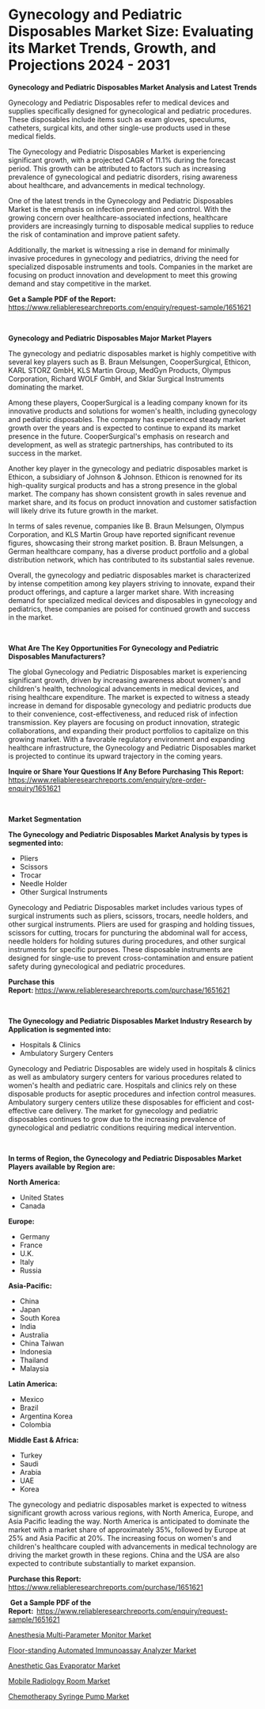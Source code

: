<p><h1>Gynecology and Pediatric Disposables Market Size: Evaluating its Market Trends, Growth, and Projections 2024 - 2031</h1></p><p><strong>Gynecology and Pediatric Disposables Market Analysis and Latest Trends</strong></p>
<p><p>Gynecology and Pediatric Disposables refer to medical devices and supplies specifically designed for gynecological and pediatric procedures. These disposables include items such as exam gloves, speculums, catheters, surgical kits, and other single-use products used in these medical fields.</p><p>The Gynecology and Pediatric Disposables Market is experiencing significant growth, with a projected CAGR of 11.1% during the forecast period. This growth can be attributed to factors such as increasing prevalence of gynecological and pediatric disorders, rising awareness about healthcare, and advancements in medical technology.</p><p>One of the latest trends in the Gynecology and Pediatric Disposables Market is the emphasis on infection prevention and control. With the growing concern over healthcare-associated infections, healthcare providers are increasingly turning to disposable medical supplies to reduce the risk of contamination and improve patient safety.</p><p>Additionally, the market is witnessing a rise in demand for minimally invasive procedures in gynecology and pediatrics, driving the need for specialized disposable instruments and tools. Companies in the market are focusing on product innovation and development to meet this growing demand and stay competitive in the market.</p></p>
<p><strong>Get a Sample PDF of the Report:&nbsp;</strong> <a href="https://www.reliableresearchreports.com/enquiry/request-sample/1651621">https://www.reliableresearchreports.com/enquiry/request-sample/1651621</a></p>
<p>&nbsp;</p>
<p><strong>Gynecology and Pediatric Disposables Major Market Players</strong></p>
<p><p>The gynecology and pediatric disposables market is highly competitive with several key players such as B. Braun Melsungen, CooperSurgical, Ethicon, KARL STORZ GmbH, KLS Martin Group, MedGyn Products, Olympus Corporation, Richard WOLF GmbH, and Sklar Surgical Instruments dominating the market.</p><p>Among these players, CooperSurgical is a leading company known for its innovative products and solutions for women's health, including gynecology and pediatric disposables. The company has experienced steady market growth over the years and is expected to continue to expand its market presence in the future. CooperSurgical's emphasis on research and development, as well as strategic partnerships, has contributed to its success in the market.</p><p>Another key player in the gynecology and pediatric disposables market is Ethicon, a subsidiary of Johnson & Johnson. Ethicon is renowned for its high-quality surgical products and has a strong presence in the global market. The company has shown consistent growth in sales revenue and market share, and its focus on product innovation and customer satisfaction will likely drive its future growth in the market.</p><p>In terms of sales revenue, companies like B. Braun Melsungen, Olympus Corporation, and KLS Martin Group have reported significant revenue figures, showcasing their strong market position. B. Braun Melsungen, a German healthcare company, has a diverse product portfolio and a global distribution network, which has contributed to its substantial sales revenue.</p><p>Overall, the gynecology and pediatric disposables market is characterized by intense competition among key players striving to innovate, expand their product offerings, and capture a larger market share. With increasing demand for specialized medical devices and disposables in gynecology and pediatrics, these companies are poised for continued growth and success in the market.</p></p>
<p>&nbsp;</p>
<p><strong>What Are The Key Opportunities For Gynecology and Pediatric Disposables Manufacturers?</strong></p>
<p><p>The global Gynecology and Pediatric Disposables market is experiencing significant growth, driven by increasing awareness about women's and children's health, technological advancements in medical devices, and rising healthcare expenditure. The market is expected to witness a steady increase in demand for disposable gynecology and pediatric products due to their convenience, cost-effectiveness, and reduced risk of infection transmission. Key players are focusing on product innovation, strategic collaborations, and expanding their product portfolios to capitalize on this growing market. With a favorable regulatory environment and expanding healthcare infrastructure, the Gynecology and Pediatric Disposables market is projected to continue its upward trajectory in the coming years.</p></p>
<p><strong>Inquire or Share Your Questions If Any Before Purchasing This Report:</strong> <a href="https://www.reliableresearchreports.com/enquiry/pre-order-enquiry/1651621">https://www.reliableresearchreports.com/enquiry/pre-order-enquiry/1651621</a></p>
<p>&nbsp;</p>
<p><strong>Market Segmentation</strong></p>
<p><strong>The Gynecology and Pediatric Disposables Market Analysis by types is segmented into:</strong></p>
<p><ul><li>Pliers</li><li>Scissors</li><li>Trocar</li><li>Needle Holder</li><li>Other Surgical Instruments</li></ul></p>
<p><p>Gynecology and Pediatric Disposables market includes various types of surgical instruments such as pliers, scissors, trocars, needle holders, and other surgical instruments. Pliers are used for grasping and holding tissues, scissors for cutting, trocars for puncturing the abdominal wall for access, needle holders for holding sutures during procedures, and other surgical instruments for specific purposes. These disposable instruments are designed for single-use to prevent cross-contamination and ensure patient safety during gynecological and pediatric procedures.</p></p>
<p><strong>Purchase this Report:&nbsp;</strong><a href="https://www.reliableresearchreports.com/purchase/1651621">https://www.reliableresearchreports.com/purchase/1651621</a></p>
<p>&nbsp;</p>
<p><strong>The Gynecology and Pediatric Disposables Market Industry Research by Application is segmented into:</strong></p>
<p><ul><li>Hospitals & Clinics</li><li>Ambulatory Surgery Centers</li></ul></p>
<p><p>Gynecology and Pediatric Disposables are widely used in hospitals & clinics as well as ambulatory surgery centers for various procedures related to women's health and pediatric care. Hospitals and clinics rely on these disposable products for aseptic procedures and infection control measures. Ambulatory surgery centers utilize these disposables for efficient and cost-effective care delivery. The market for gynecology and pediatric disposables continues to grow due to the increasing prevalence of gynecological and pediatric conditions requiring medical intervention.</p></p>
<p>&nbsp;</p>
<p><strong>In terms of Region, the Gynecology and Pediatric Disposables Market Players available by Region are:</strong></p>
<p>
    <p> <strong> North America: </strong>
        <ul>
            <li>United States</li>
            <li>Canada</li>
        </ul>
        </p> 
    <p> <strong> Europe: </strong>
        <ul>
            <li>Germany</li>
            <li>France</li>
            <li>U.K.</li>
            <li>Italy</li>
            <li>Russia</li>
        </ul>
        </p> 
    <p> <strong> Asia-Pacific: </strong>
        <ul>
            <li>China</li>
            <li>Japan</li>
            <li>South Korea</li>
            <li>India</li>
            <li>Australia</li>
            <li>China Taiwan</li>
            <li>Indonesia</li>
            <li>Thailand</li>
            <li>Malaysia</li>
        </ul>
        </p> 
    <p> <strong> Latin America: </strong>
        <ul>
            <li>Mexico</li>
            <li>Brazil</li>
            <li>Argentina Korea</li>
            <li>Colombia</li>
        </ul>
        </p> 
    <p> <strong> Middle East & Africa: </strong>
        <ul>
            <li>Turkey</li>
            <li>Saudi</li>
            <li>Arabia</li>
            <li>UAE</li>
            <li>Korea</li>
        </ul>
    </p>
    </p>
<p><p>The gynecology and pediatric disposables market is expected to witness significant growth across various regions, with North America, Europe, and Asia Pacific leading the way. North America is anticipated to dominate the market with a market share of approximately 35%, followed by Europe at 25% and Asia Pacific at 20%. The increasing focus on women's and children's healthcare coupled with advancements in medical technology are driving the market growth in these regions. China and the USA are also expected to contribute substantially to market expansion.</p></p>
<p><strong>Purchase this Report: </strong><a href="https://www.reliableresearchreports.com/purchase/1651621">https://www.reliableresearchreports.com/purchase/1651621</a></p>
<p>&nbsp;<strong>Get a Sample PDF of the Report:&nbsp;&nbsp;</strong><a href="https://www.reliableresearchreports.com/enquiry/request-sample/1651621">https://www.reliableresearchreports.com/enquiry/request-sample/1651621</a></p>
<p><strong></strong></p>
<p><p><a href="https://medium.com/@bobbysalazar65/anesthesia-multi-parameter-monitor-market-report-reveals-the-latest-trends-and-growth-opportunities-70edf9528bb5">Anesthesia Multi-Parameter Monitor Market</a></p><p><a href="https://medium.com/@bobbysalazar65/floor-standing-automated-immunoassay-analyzer-market-size-cagr-trends-2024-2030-cd646f0f2359">Floor-standing Automated Immunoassay Analyzer Market</a></p><p><a href="https://medium.com/@bobbysalazar65/anesthetic-gas-evaporator-market-report-reveals-the-latest-trends-and-growth-opportunities-of-this-5bb29a9037c4">Anesthetic Gas Evaporator Market</a></p><p><a href="https://medium.com/@bobbysalazar65/mobile-radiology-room-market-trends-forecast-and-competitive-analysis-to-2031-79bab2388b47">Mobile Radiology Room Market</a></p><p><a href="https://medium.com/@bobbysalazar65/chemotherapy-syringe-pump-market-comprehensive-assessment-by-type-application-and-geography-3d9154f8c05a">Chemotherapy Syringe Pump Market</a></p></p>